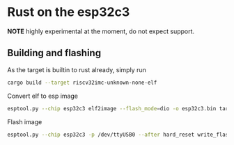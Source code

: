# Rust on the esp32c3

**NOTE** highly experimental at the moment, do not expect support.

## Building and flashing

As the target is builtin to rust already, simply run 
```bash
cargo build --target riscv32imc-unknown-none-elf
```

Convert elf to esp image
```bash
esptool.py --chip esp32c3 elf2image --flash_mode=dio -o esp32c3.bin target/riscv32imc-unknown-none-elf/debug/esp32c3
```

Flash image

```bash
esptool.py --chip esp32c3 -p /dev/ttyUSB0 --after hard_reset write_flash 0x0 esp32c3.bin
```